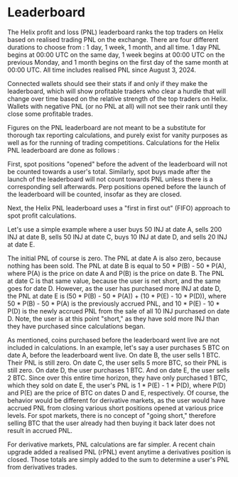 # Leaderboard

The Helix profit and loss (PNL) leaderboard ranks the top traders on Helix based on realised trading PNL on the exchange. There are four different durations to choose from : 1 day, 1 week, 1 month, and all time. 1 day PNL begins at 00:00 UTC on the same day, 1 week begins at 00:00 UTC on the previous Monday, and 1 month begins on the first day of the same month at 00:00 UTC. All time includes realised PNL since August 3, 2024.

Connected wallets should see their stats if and only if they make the leaderboard, which will show profitable traders who clear a hurdle that will change over time based on the relative strength of the top traders on Helix. Wallets with negative PNL (or no PNL at all) will not see their rank until they close some profitable trades.

Figures on the PNL leaderboard are not meant to be a substitute for thorough tax reporting calculations, and purely exist for vanity purposes as well as for the running of trading competitions. Calculations for the Helix PNL leaderboard are done as follows :&#x20;

First, spot positions "opened" before the advent of the leaderboard will not be counted towards a user's total. Similarly, spot buys made after the launch of the leaderboard will not count towards PNL unless there is a corresponding sell afterwards. Perp positions opened before the launch of the leaderboard will be counted, insofar as they are closed.

Next, the Helix PNL leaderboard uses a "first in first out" (FIFO) approach to spot profit calculations.

Let's use a simple example where a user buys 50 INJ at date A, sells 200 INJ at date B, sells 50 INJ at date C, buys 10 INJ at date D, and sells 20 INJ at date E.

The initial PNL of course is zero. The PNL at date A is also zero, because nothing has been sold. The PNL at date B is equal to 50 \* P(B) - 50 \* P(A), where P(A) is the price on date A and P(B) is the price on date B. The PNL at date C is that same value, because the user is net short, and the same goes for date D. However, as the user has purchased more INJ at date D, the PNL at date E is (50 \* P(B) - 50 \* P(A)) + (10 \* P(E) - 10 \* P(D)), where 50 \* P(B) - 50 \* P(A) is the previously accrued PNL, and 10 \* P(E) - 10 \* P(D) is the newly accrued PNL from the sale of all 10 INJ purchased on date D. Note, the user is at this point "short," as they have sold more INJ than they have purchased since calculations began.

As mentioned, coins purchased before the leaderboard went live are not included in calculations. In an example, let's say a user purchases 5 BTC on date A, before the leaderboard went live. On date B, the user sells 1 BTC. Their PNL is still zero. On date C, the user sells 5 more BTC, so their PNL is still zero. On date D, the user purchases 1 BTC. And on date E, the user sells 2 BTC. Since over this entire time horizon, they have only purchased 1 BTC, which they sold on date E, the user's PNL is 1 \* P(E) - 1 \* P(D), where P(D) and P(E) are the price of BTC on dates D and E, respectively. Of course, the behavior would be different for derivative markets, as the user would have accrued PNL from closing various short positions opened at various price levels. For spot markets, there is no concept of "going short," therefore selling BTC that the user already had then buying it back later does not result in accrued PNL.

For derivative markets, PNL calculations are far simpler. A recent chain upgrade added a realised PNL (rPNL) event anytime a derivatives position is closed. Those totals are simply added to the sum to determine a user's PNL from derivatives trades.
